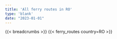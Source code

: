 ```yaml
---
title: 'All ferry routes in RO'
type: 'blank'
date: "2023-01-01"
---
```


{{< breadcrumbs >}}
{{< ferry_routes country=RO >}}
